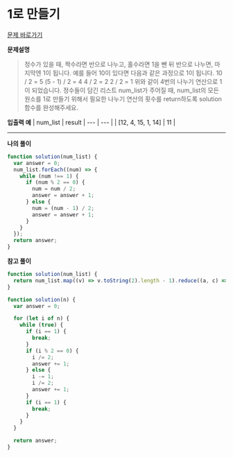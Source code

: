 # 1로 만들기

[문제 바로가기](https://school.programmers.co.kr/learn/courses/30/lessons/181880?language=javascript)

**문제설명**

> 정수가 있을 때, 짝수라면 반으로 나누고, 홀수라면 1을 뺀 뒤 반으로 나누면, 마지막엔 1이 됩니다. 예를 들어 10이 있다면 다음과 같은 과정으로 1이 됩니다.
> 10 / 2 = 5
> (5 - 1) / 2 = 4
> 4 / 2 = 2
> 2 / 2 = 1
> 위와 같이 4번의 나누기 연산으로 1이 되었습니다.
> 정수들이 담긴 리스트 num_list가 주어질 때, num_list의 모든 원소를 1로 만들기 위해서 필요한 나누기 연산의 횟수를 return하도록 solution 함수를 완성해주세요.

**입출력 예**
| num_list | result
| --- | --- |
| [12, 4, 15, 1, 14] | 11 |

---

**나의 풀이**

```javascript
function solution(num_list) {
  var answer = 0;
  num_list.forEach((num) => {
    while (num !== 1) {
      if (num % 2 == 0) {
        num = num / 2;
        answer = answer + 1;
      } else {
        num = (num - 1) / 2;
        answer = answer + 1;
      }
    }
  });
  return answer;
}
```

**참고 풀이**

```javascript
function solution(num_list) {
  return num_list.map((v) => v.toString(2).length - 1).reduce((a, c) => a + c);
}
```

```javascript
function solution(n) {
  var answer = 0;

  for (let i of n) {
    while (true) {
      if (i == 1) {
        break;
      }
      if (i % 2 == 0) {
        i /= 2;
        answer += 1;
      } else {
        i -= 1;
        i /= 2;
        answer += 1;
      }
      if (i == 1) {
        break;
      }
    }
  }

  return answer;
}
```
